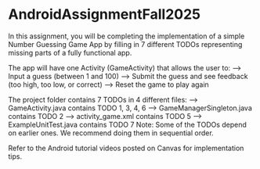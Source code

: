 # AndroidAssignmentFall2025
In this assignment, you will be completing the implementation of a simple Number Guessing Game App by filling in 7 different TODOs representing missing parts of a fully functional app.

The app will have one Activity (GameActivity) that allows the user to:
--> Input a guess (between 1 and 100)
--> Submit the guess and see feedback (too high, too low, or correct)
--> Reset the game to play again

The project folder contains 7 TODOs in 4 different files:
--> GameActivity.java contains TODO 1, 3, 4, 6
--> GameManagerSingleton.java contains TODO 2
--> activity_game.xml contains TODO 5
--> ExampleUnitTest.java contains TODO 7
Note: Some of the TODOs depend on earlier ones. We recommend doing them in sequential order.

Refer to the Android tutorial videos posted on Canvas for implementation tips.